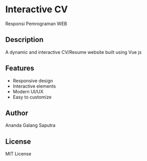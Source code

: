 # Interactive CV
Responsi Pemrograman WEB

## Description
A dynamic and interactive CV/Resume website built using Vue js

## Features
- Responsive design
- Interactive elements
- Modern UI/UX
- Easy to customize

## Author
Ananda Galang Saputra

## License
MIT License

